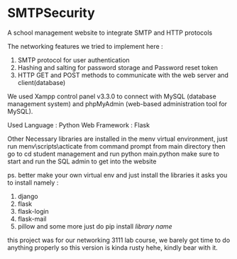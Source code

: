 # SMTPSecurity
A school management website to integrate SMTP and HTTP protocols

The networking features we tried to implement here :
1. SMTP protocol for user authentication
2. Hashing and salting for password storage and Password reset token
3. HTTP GET and POST methods to communicate with the web server and client(database)



We used Xampp control panel v3.3.0 to connect with MySQL (database management system) 
and phpMyAdmin (web-based administration tool for MySQL).

Used Language : Python
Web Framework : Flask

Other Necessary libraries are installed in the menv virtual environment, 
just run menv\scripts\acticate from command prompt from main directory
then go to cd student management and run python main.python
make sure to start and run the SQL admin to get into the website

ps. better make your own virtual env and just install the libraries 
it asks you to install namely :
1. django
2. flask
3. flask-login
4. flask-mail
5. pillow and some more just do pip install *library name*


this project was for our networking 3111 lab course, we barely got time to do anything properly 
so this version is kinda rusty hehe, kindly bear with it.
